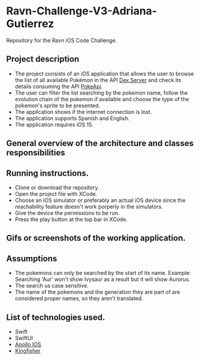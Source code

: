 # Ravn-Challenge-V3-Adriana-Gutierrez
Repository for the Ravn iOS Code Challenge. 

## Project description
- The project consists of an iOS application that allows the user to browse the list of all available Pokémon in the API [Dex Server](https://dex-server.herokuapp.com/) and check its details consuming the API [PokeApi](https://pokeapi.co/docs/v2#pokemon-species).  
- The user can filter the list searching by the pokemon name, follow the evolution chain of the pokemon if available and choose the type of the pokemon's sprite to be presented.  
- The application shows if the internet connection is lost.
- The application supports Spanish and English.  
- The application requires iOS 15.

## General overview of the architecture and classes responsibilities
## Running instructions.
- Clone or download the repository.
- Open the project file with XCode.
- Choose an iOS simulator or preferably an actual iOS device since the reachability feature doesn't work porperly in the simulators.
- Give the device the permissions to be run.
- Press the play button at the top bar in XCode.
## Gifs or screenshots of the working application.
## Assumptions
- The pokemons can only be searched by the start of its name. Example: Searching 'Aur' won't show Ivysaur as a result but it will show Aurorus.
- The search us case sensitive.
- The name of the pokemons and the generation they are part of are considered proper names, so they aren’t translated.

## List of technologies used.
- Swift
- SwiftUI
- [Apollo IOS](https://www.apollographql.com/docs/ios/)
- [Kingfisher](https://github.com/onevcat/Kingfisher)
